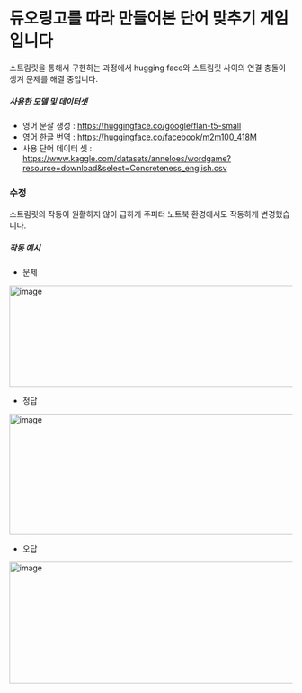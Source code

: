 # 듀오링고를 따라 만들어본 단어 맞추기 게임입니다

스트림릿을 통해서 구현하는 과정에서 hugging face와 스트림릿 사이의 연결 충돌이 생겨 문제를 해결 중입니다.


##### 사용한 모델 및 데이터셋
- 영어 문잘 생성 : https://huggingface.co/google/flan-t5-small
- 영어 한글 번역 : https://huggingface.co/facebook/m2m100_418M
- 사용 단어 데이터 셋 : https://www.kaggle.com/datasets/anneloes/wordgame?resource=download&select=Concreteness_english.csv

### 수정
스트림릿의 작동이 원활하지 않아 급하게 주피터 노트북 환경에서도 작동하게 변경했습니다.

##### 작동 예시

- 문제
<img width="674" height="180" alt="image" src="https://github.com/user-attachments/assets/dd4da280-c50c-477c-b86b-985b317e8fbc" />

- 정답
<img width="655" height="215" alt="image" src="https://github.com/user-attachments/assets/17cec56d-fc8e-4268-af76-c1c0e50ec110" />

- 오답
<img width="667" height="216" alt="image" src="https://github.com/user-attachments/assets/e7dbe74f-9d5e-4c27-b712-23ed91335d94" />
